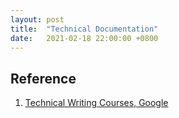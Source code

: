 ```yaml
---
layout: post
title:  "Technical Documentation"
date:   2021-02-18 22:00:00 +0800
---
```



## Reference

1. [Technical Writing Courses, Google](https://developers.google.com/tech-writing)